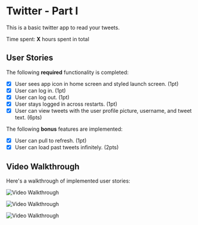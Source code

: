 # Twitter - Part I

This is a basic twitter app to read your tweets.

Time spent: **X** hours spent in total

## User Stories

The following **required** functionality is completed:

- [x] User sees app icon in home screen and styled launch screen. (1pt)
- [x] User can log in. (1pt)
- [x] User can log out. (1pt)
- [x] User stays logged in across restarts. (1pt)
- [x] User can view tweets with the user profile picture, username, and tweet text. (6pts)

The following **bonus** features are implemented:

- [x] User can pull to refresh. (1pt)
- [x] User can load past tweets infinitely. (2pts)

## Video Walkthrough

Here's a walkthrough of implemented user stories:


<img src='http://g.recordit.co/0XWzT89VPL.gif' title='Video Walkthrough' width='' alt='Video Walkthrough' /><br>


<img src='http://g.recordit.co/e2MRYLH6K7.gif' title='Video Walkthrough' width='' alt='Video Walkthrough' /><br>


<img src='http://g.recordit.co/pIiYINIyMh.gif' title='Video Walkthrough' width='' alt='Video Walkthrough' /><br>
